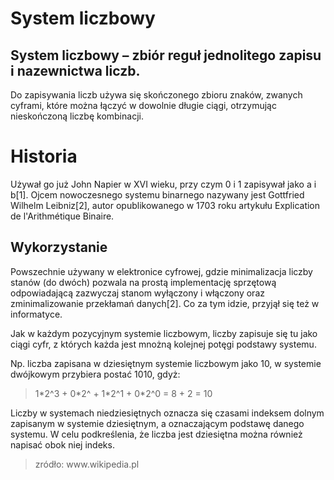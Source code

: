 <h1> System liczbowy</h1>


<h2>System liczbowy – zbiór reguł jednolitego zapisu i nazewnictwa liczb.</h2>

<p>Do zapisywania liczb używa się skończonego zbioru znaków, zwanych cyframi, które można łączyć w dowolnie długie ciągi, otrzymując nieskończoną liczbę kombinacji.</p>

<h1>Historia</h1>

<p>Używał go już John Napier w XVI wieku, przy czym 0 i 1 zapisywał jako a i b[1]. Ojcem nowoczesnego systemu binarnego nazywany jest Gottfried Wilhelm Leibniz[2], autor opublikowanego w 1703 roku artykułu Explication de l'Arithmétique Binaire.</p>

<h2>Wykorzystanie</h2>

<p> Powszechnie używany w elektronice cyfrowej, gdzie minimalizacja liczby stanów (do dwóch) pozwala na prostą implementację sprzętową odpowiadającą zazwyczaj stanom wyłączony i włączony oraz zminimalizowanie przekłamań danych[2]. Co za tym idzie, przyjął się też w informatyce.

Jak w każdym pozycyjnym systemie liczbowym, liczby zapisuje się tu jako ciągi cyfr, z których każda jest mnożną kolejnej potęgi podstawy systemu.</p>
<p>
Np. liczba zapisana w dziesiętnym systemie liczbowym jako 10, w systemie dwójkowym przybiera postać 1010, gdyż:</p>
<blockquote>
1*2^3 + 0*2^ + 1*2^1 + 0*2^0 = 8 + 2 = 10</blockquote>

Liczby w systemach niedziesiętnych oznacza się czasami indeksem dolnym zapisanym w systemie dziesiętnym, a oznaczającym podstawę danego systemu. W celu podkreślenia, że liczba jest dziesiętna można również napisać obok niej indeks.

<blockquote>
zródło: www.wikipedia.pl</blockquote>
